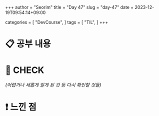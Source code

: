 +++
author = "Seorim"
title =  "Day 47"
slug = "day-47"
date = 2023-12-19T09:54:14+09:00

categories = [
    "DevCourse",
]
tags = [
    "TIL",
]
+++

<style>
g1 { color: #79AC78 }
g2 { color: #B0D9B1 }
g3 { color: #D0E7D2 }
g4 { color: #618264 }
o1 { color: #F9B572 }
w1 { color: #FAF8ED }
</style>

# 📋 공부 내용

##

###

# 👀 CHECK

_<span style = "font-size:15px">(어렵거나 새롭게 알게 된 것 등 다시 확인할 것들)</span>_

# ❗ 느낀 점
